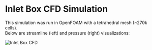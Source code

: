 # Inlet Box CFD Simulation

This simulation was run in OpenFOAM with a tetrahedral mesh (~270k cells).  
Below are streamline (left) and pressure (right) visualizations:

![Inlet Box CFD](INLET_BOX.png)
